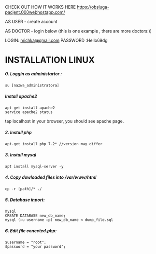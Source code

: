CHECK OUT HOW IT WORKS HERE
https://obsluga-pacjent.000webhostapp.com/

AS USER - create account

AS DOCTOR - login below (this is one example , there are more doctors:))

LOGIN: michka@gmail.com
PASSWORD :Hello69dg



# INSTALLATION LINUX

##### 0. Loggin as administartor :
``
su [nazwa_administratora]
``
##### Install apache2
```
apt-get install apache2
service apache2 status
```

tap localhost in your browser, you should see apache page.

##### 2. Install php
```
apt-get install php 7.2* //version may differ
```

##### 3. Install mysql
```
apt install mysql-server -y
```

##### 4. Copy dowloaded files into /var/www/html
```
cp -r [path]/* ./
```

##### 5. Database inport:
```
mysql
CREATE DATABASE new_db_name;
mysql (–u username –p) new_db_name < dump_file.sql
```

##### 6. Edit file conected.php:
```
$username = "root";
$password = "your password";
```
